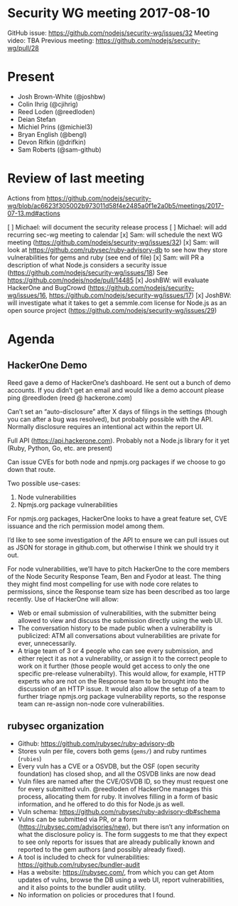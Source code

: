 # Security WG meeting 2017-08-10

GitHub issue: https://github.com/nodejs/security-wg/issues/32
Meeting video: TBA
Previous meeting: https://github.com/nodejs/security-wg/pull/28


# Present

- Josh Brown-White (@joshbw)
- Colin Ihrig (@cjihrig)
- Reed Loden (@reedloden)
- Deian Stefan 
- Michiel Prins (@michiel3)
- Bryan English (@bengl)
- Devon Rifkin (@drifkin)
- Sam Roberts (@sam-github)

# Review of last meeting

Actions from https://github.com/nodejs/security-wg/blob/ac6623f305002b973011d58f4e2485a0f1e2a0b5/meetings/2017-07-13.md#actions

[ ] Michael: will document the security release process
[ ] Michael: will add recurring sec-wg meeting to calendar
[x] Sam: will schedule the next WG meeting (https://github.com/nodejs/security-wg/issues/32)
[x] Sam: will look at https://github.com/rubysec/ruby-advisory-db to see how they store vulnerabilities for gems and ruby (see end of file)
[x] Sam: will PR a description of what Node.js considers a security issue (https://github.com/nodejs/security-wg/issues/18) See https://github.com/nodejs/node/pull/14485
[x] JoshBW: will evaluate HackerOne and BugCrowd (https://github.com/nodejs/security-wg/issues/16, https://github.com/nodejs/security-wg/issues/17)
[x] JoshBW: will investigate what it takes to get a semmle.com license for Node.js as an open source project (https://github.com/nodejs/security-wg/issues/29)

# Agenda

## HackerOne Demo

Reed gave a demo of HackerOne’s dashboard.  He sent out a bunch of demo
accounts.  If you didn’t get an email and would like a demo account please ping
@reedloden (reed @ hackerone.com)

Can’t set an “auto-disclosure” after X days of filings in the settings (though
you can after a bug was resolved), but probably possible with the API.
Normally disclosure requires an intentional act within the report UI.

Full API (https://api.hackerone.com).  Probably not a Node.js library for it
yet (Ruby, Python, Go, etc. are present)

Can issue CVEs for both node and npmjs.org packages if we choose to go down
that route.

Two possible use-cases:
1. Node vulnerabilities
2. Npmjs.org package vulnerabilities

For npmjs.org packages, HackerOne looks to have a great feature set, CVE
issuance and the rich permission model among them.


I’d like to see some investigation of the API to ensure we can pull issues out
as JSON for storage in github.com, but otherwise I think we should try it out.

For node vulnerabilities, we’ll have to pitch HackerOne to the core members of
the Node Security Response Team, Ben and Fyodor at least. The thing they might
find most compelling for use with node core relates to permissions, since the
Response team size has been described as too large recently. Use of HackerOne
will allow:
- Web or email submission of vulnerabilities, with the submitter being allowed
  to view and discuss the submission directly using the web UI.
- The conversation history to be made public when a vulnerability is
  publicized: ATM all conversations about vulnerabilities are private for ever,
  unnecessarily.
- A triage team of 3 or 4 people who can see every submission, and either
  reject it as not a vulnerability, or assign it to the correct people to work on
  it further (those people would get access to only the one specific pre-release
  vulnerabilty). This would allow, for example, HTTP experts who are not on the
  Response team to be brought into the discussion of an HTTP issue. It would also
  allow the setup of a team to further triage npmjs.org package vulnerability
  reports, so the response team can re-assign non-node core vulnerabilities.

## rubysec organization

- Github: https://github.com/rubysec/ruby-advisory-db
- Stores vuln per file, covers both gems (`gems/`) and ruby runtimes (`rubies`)
- Every vuln has a CVE or a OSVDB, but the OSF (open security foundation) has
  closed shop, and all the OSVDB links are now dead
- Vuln files are named after the CVE/OSVDB ID, so they must request one for every
  submitted vuln. @reedloden of HackerOne manages this process, allocating them
  for ruby. It involves filling in a form of basic information, and he offered
  to do this for Node.js as well.
- Vuln schema: https://github.com/rubysec/ruby-advisory-db#schema
- Vulns can be submitted via PR, or a form (https://rubysec.com/advisories/new),
  but there isn’t any information on what the disclosure policy is. The form
  suggests to me that they expect to see only reports for issues that are already
  publically known and reported to the gem authors (and possibly already fixed).
- A tool is included to check for vulnerabilities:
  https://github.com/rubysec/bundler-audit
- Has a website: https://rubysec.com/, from which you can get Atom updates of
  vulns, browse the DB using a web UI, report vulnerabilities, and it also points
  to the bundler audit utility.
- No information on policies or procedures that I found.
